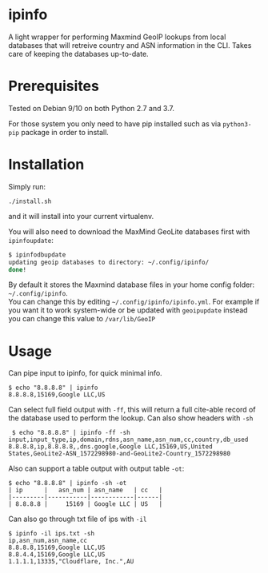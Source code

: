 # ipinfo

A light wrapper for performing Maxmind GeoIP lookups from local databases that will retreive country
and ASN information in the CLI. Takes care of keeping the databases up-to-date.

# Prerequisites

Tested on Debian 9/10 on both Python 2.7 and 3.7.  

For those system you only need to have pip installed such as via `python3-pip` package in order
to install. 

# Installation

Simply run:

```
./install.sh
```

and it will install into your current virtualenv. 

You will also need to download the MaxMind GeoLite databases first with `ipinfoupdate`:

```bash
$ ipinfodbupdate 
updating geoip databases to directory: ~/.config/ipinfo/
done!
```

By default it stores the Maxmind database files in your home config folder: `~/.config/ipinfo`.  
You can change this by editing `~/.config/ipinfo/ipinfo.yml`.  For example if you want it to work system-wide 
or be updated with `geoipupdate` instead you can change this value to `/var/lib/GeoIP`

# Usage

Can pipe input to ipinfo, for quick minimal info.
 
```
$ echo "8.8.8.8" | ipinfo
8.8.8.8,15169,Google LLC,US
```

Can select full field output with `-ff`, this will return a full cite-able record of the database used to perform the 
lookup.  Can also show headers with `-sh`

```
 $ echo "8.8.8.8" | ipinfo -ff -sh
input,input_type,ip,domain,rdns,asn_name,asn_num,cc,country,db_used
8.8.8.8,ip,8.8.8.8,,dns.google,Google LLC,15169,US,United States,GeoLite2-ASN_1572298980-and-GeoLite2-Country_1572298980
```

Also can support a table output with output table `-ot`:

```
$ echo "8.8.8.8" | ipinfo -sh -ot    
| ip      |   asn_num | asn_name   | cc   |
|---------|-----------|------------|------|
| 8.8.8.8 |     15169 | Google LLC | US   |
```

Can also go through txt file of ips with `-il`

```
$ ipinfo -il ips.txt -sh
ip,asn_num,asn_name,cc
8.8.8.8,15169,Google LLC,US
8.8.4.4,15169,Google LLC,US
1.1.1.1,13335,"Cloudflare, Inc.",AU
```
